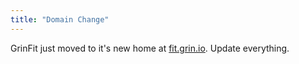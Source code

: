 ```yaml
---
title: "Domain Change"
---
```


GrinFit just moved to it's new home at [fit.grin.io](http://fit.grin.io). Update everything.
